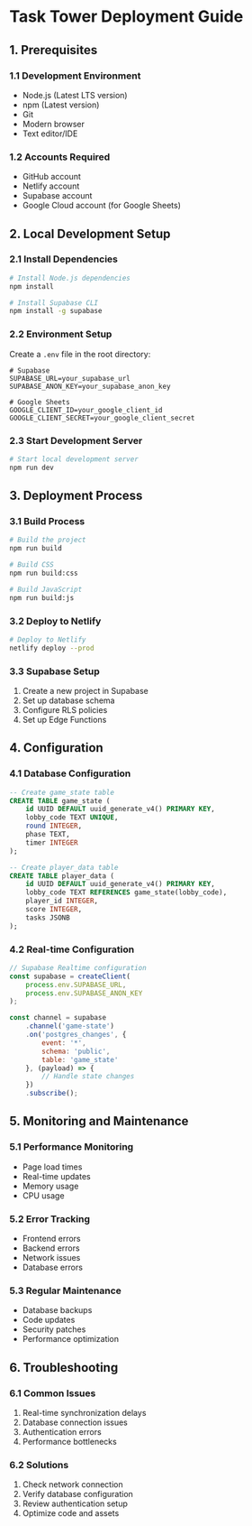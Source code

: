 # Task Tower Deployment Guide

## 1. Prerequisites

### 1.1 Development Environment
- Node.js (Latest LTS version)
- npm (Latest version)
- Git
- Modern browser
- Text editor/IDE

### 1.2 Accounts Required
- GitHub account
- Netlify account
- Supabase account
- Google Cloud account (for Google Sheets)

## 2. Local Development Setup

### 2.1 Install Dependencies
```bash
# Install Node.js dependencies
npm install

# Install Supabase CLI
npm install -g supabase
```

### 2.2 Environment Setup
Create a `.env` file in the root directory:
```
# Supabase
SUPABASE_URL=your_supabase_url
SUPABASE_ANON_KEY=your_supabase_anon_key

# Google Sheets
GOOGLE_CLIENT_ID=your_google_client_id
GOOGLE_CLIENT_SECRET=your_google_client_secret
```

### 2.3 Start Development Server
```bash
# Start local development server
npm run dev
```

## 3. Deployment Process

### 3.1 Build Process
```bash
# Build the project
npm run build

# Build CSS
npm run build:css

# Build JavaScript
npm run build:js
```

### 3.2 Deploy to Netlify
```bash
# Deploy to Netlify
netlify deploy --prod
```

### 3.3 Supabase Setup
1. Create a new project in Supabase
2. Set up database schema
3. Configure RLS policies
4. Set up Edge Functions

## 4. Configuration

### 4.1 Database Configuration
```sql
-- Create game_state table
CREATE TABLE game_state (
    id UUID DEFAULT uuid_generate_v4() PRIMARY KEY,
    lobby_code TEXT UNIQUE,
    round INTEGER,
    phase TEXT,
    timer INTEGER
);

-- Create player_data table
CREATE TABLE player_data (
    id UUID DEFAULT uuid_generate_v4() PRIMARY KEY,
    lobby_code TEXT REFERENCES game_state(lobby_code),
    player_id INTEGER,
    score INTEGER,
    tasks JSONB
);
```

### 4.2 Real-time Configuration
```javascript
// Supabase Realtime configuration
const supabase = createClient(
    process.env.SUPABASE_URL,
    process.env.SUPABASE_ANON_KEY
);

const channel = supabase
    .channel('game-state')
    .on('postgres_changes', {
        event: '*',
        schema: 'public',
        table: 'game_state'
    }, (payload) => {
        // Handle state changes
    })
    .subscribe();
```

## 5. Monitoring and Maintenance

### 5.1 Performance Monitoring
- Page load times
- Real-time updates
- Memory usage
- CPU usage

### 5.2 Error Tracking
- Frontend errors
- Backend errors
- Network issues
- Database errors

### 5.3 Regular Maintenance
- Database backups
- Code updates
- Security patches
- Performance optimization

## 6. Troubleshooting

### 6.1 Common Issues
1. Real-time synchronization delays
2. Database connection issues
3. Authentication errors
4. Performance bottlenecks

### 6.2 Solutions
1. Check network connection
2. Verify database configuration
3. Review authentication setup
4. Optimize code and assets
